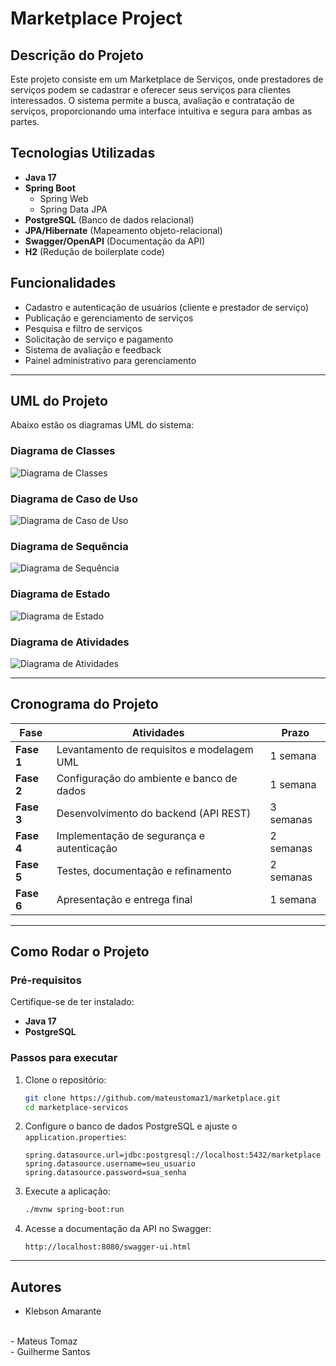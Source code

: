 # Marketplace Project

## Descrição do Projeto
Este projeto consiste em um Marketplace de Serviços, onde prestadores de serviços podem se cadastrar e oferecer seus serviços para clientes interessados. O sistema permite a busca, avaliação e contratação de serviços, proporcionando uma interface intuitiva e segura para ambas as partes.

## Tecnologias Utilizadas
- **Java 17**
- **Spring Boot**
  - Spring Web
  - Spring Data JPA
- **PostgreSQL** (Banco de dados relacional)
- **JPA/Hibernate** (Mapeamento objeto-relacional)
- **Swagger/OpenAPI** (Documentação da API)
- **H2** (Redução de boilerplate code)

## Funcionalidades
- Cadastro e autenticação de usuários (cliente e prestador de serviço)
- Publicação e gerenciamento de serviços
- Pesquisa e filtro de serviços
- Solicitação de serviço e pagamento
- Sistema de avaliação e feedback
- Painel administrativo para gerenciamento

---


## UML do Projeto
Abaixo estão os diagramas UML do sistema:

### Diagrama de Classes
![Diagrama de Classes]()

### Diagrama de Caso de Uso
![Diagrama de Caso de Uso]()

### Diagrama de Sequência
![Diagrama de Sequência]()

### Diagrama de Estado
![Diagrama de Estado]()

### Diagrama de Atividades
![Diagrama de Atividades]()

---
## Cronograma do Projeto
| Fase | Atividades | Prazo |
|------|-----------|-------|
| **Fase 1** | Levantamento de requisitos e modelagem UML | 1 semana |
| **Fase 2** | Configuração do ambiente e banco de dados | 1 semana |
| **Fase 3** | Desenvolvimento do backend (API REST) | 3 semanas |
| **Fase 4** | Implementação de segurança e autenticação | 2 semanas |
| **Fase 5** | Testes, documentação e refinamento | 2 semanas |
| **Fase 6** | Apresentação e entrega final | 1 semana |

---
## Como Rodar o Projeto
### Pré-requisitos
Certifique-se de ter instalado:
- **Java 17**
- **PostgreSQL**

### Passos para executar
1. Clone o repositório:
   ```bash
   git clone https://github.com/mateustomaz1/marketplace.git
   cd marketplace-servicos
   ```
2. Configure o banco de dados PostgreSQL e ajuste o `application.properties`:
   ```properties
   spring.datasource.url=jdbc:postgresql://localhost:5432/marketplace
   spring.datasource.username=seu_usuario
   spring.datasource.password=sua_senha
   ```
3. Execute a aplicação:
   ```bash
   ./mvnw spring-boot:run
   ```
4. Acesse a documentação da API no Swagger:
   ```
   http://localhost:8080/swagger-ui.html
   ```
---
## Autores

- <a src="https://www.linkedin.com/in/klebsonamarante/">Klebson Amarante</a>
<br>
- <a src="https://www.linkedin.com/in/mateus-tomaz-270b30204/">Mateus Tomaz</a>
<br>
- <a src="https://www.linkedin.com/in/guilhermee-santos/">Guilherme Santos</a>
